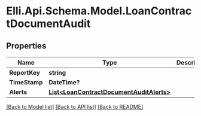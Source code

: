 # Elli.Api.Schema.Model.LoanContractDocumentAudit
## Properties

Name | Type | Description | Notes
------------ | ------------- | ------------- | -------------
**ReportKey** | **string** |  | [optional] 
**TimeStamp** | **DateTime?** |  | [optional] 
**Alerts** | [**List&lt;LoanContractDocumentAuditAlerts&gt;**](LoanContractDocumentAuditAlerts.md) |  | [optional] 

[[Back to Model list]](../README.md#documentation-for-models) [[Back to API list]](../README.md#documentation-for-api-endpoints) [[Back to README]](../README.md)

